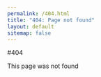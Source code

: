 ```yaml
---
permalink: /404.html
title: "404: Page not found"
layout: default
sitemap: false
---
```


#404

This page was not found
